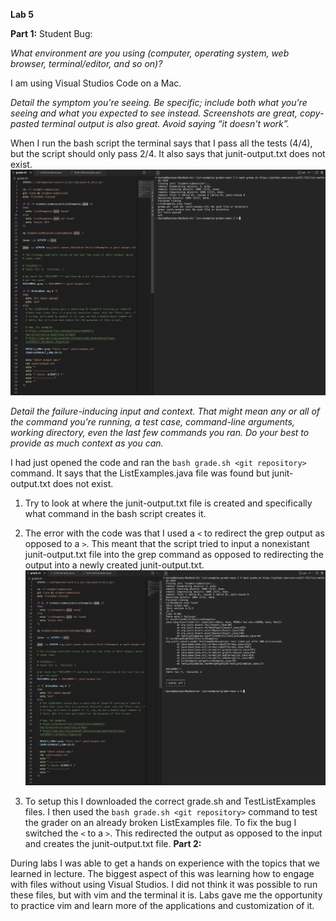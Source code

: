 **Lab 5**

**Part 1:**
Student Bug:

*What environment are you using (computer, operating system, web browser, terminal/editor, and so on)?*

I am using Visual Studios Code on a Mac.

*Detail the symptom you're seeing. Be specific; include both what you're seeing and what you expected to see instead. Screenshots are great, copy-pasted terminal output is also great. Avoid saying “it doesn't work”.*

When I run the bash script the terminal says that I pass all the tests (4/4), but the script should only pass 2/4. It also says that junit-output.txt does not exist.
![Image](lab5error.png)

*Detail the failure-inducing input and context. That might mean any or all of the command you're running, a test case, command-line arguments, working directory, even the last few commands you ran. Do your best to provide as much context as you can.*

I had just opened the code and ran the `bash grade.sh <git repository>` command. It says that the ListExamples.java file was found but junit-output.txt does not exist.

1. Try to look at where the junit-output.txt file is created and specifically what command in the bash script creates it.

2. The error with the code was that I used a `<` to redirect the grep output as opposed to a `>`. This meant that the script tried to input a nonexistant junit-output.txt file into the grep command as opposed to redirecting the output into a newly created junit-output.txt.
![Image](lab5fix.png)

3. To setup this I downloaded the correct grade.sh and TestListExamples files. I then used the `bash grade.sh <git repository>` command to test the grader on an already broken ListExamples file. To fix the bug I switched the `<` to a `>`. This redirected the output as opposed to the input and creates the junit-output.txt file.
**Part 2:**

During labs I was able to get a hands on experience with the topics that we learned in lecture. The biggest aspect of this was learning how to engage with files without using Visual Studios. I did not think it was possible to run these files, but with vim and the terminal it is. Labs gave me the opportunity to practice vim and learn more of the applications and customization of it.

